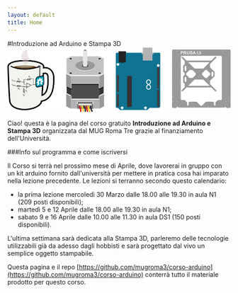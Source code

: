 ```yaml
---
layout: default
title: Home
---
```


#Introduzione ad Arduino e Stampa 3D
![mug_arduino_stampa3d](images/header_introduzione.png "Mug StepperMotor Arduino Stampa3D")

Ciao! questa è la pagina del corso gratuito **Introduzione ad Arduino e Stampa 3D** organizzata dal MUG Roma Tre grazie al finanziamento dell'Università.

###Info sul programma e come iscriversi

Il Corso si terrà nel prossimo mese di Aprile, dove lavorerai in gruppo con un kit arduino fornito dall'università per mettere in pratica cosa hai imparato nella lezione precedente. 
Le lezioni si terranno secondo questo calendario:

* la prima lezione mercoledì 30 Marzo dalle 18.00 alle 19.30 in aula N1 (209 posti disponibili);
* martedì 5 e 12 Aprile dalle 18.00 alle 19.30 in aula N1;
* sabato 9 e 16 Aprile dalle 10.00 alle 11.30 in aula DS1 (150 posti disponibili). 

L'ultima settimana sarà dedicata alla Stampa 3D, parleremo delle tecnologie utilizzabili già da adesso dagli hobbisti e sarà progettato dal vivo un semplice oggetto stampabile.

Questa pagina e il repo [https://github.com/mugroma3/corso-arduino](https://github.com/mugroma3/corso-arduino) conterrà tutto il materiale prodotto per questo corso.
